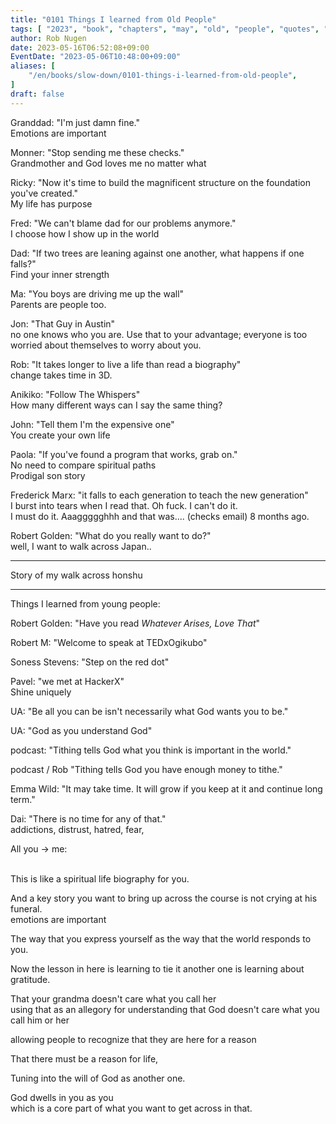 ```yaml
---
title: "0101 Things I learned from Old People"
tags: [ "2023", "book", "chapters", "may", "old", "people", "quotes", "structure", "otter" ]
author: Rob Nugen
date: 2023-05-16T06:52:08+09:00
EventDate: "2023-05-06T10:48:00+09:00"
aliases: [
    "/en/books/slow-down/0101-things-i-learned-from-old-people",
]
draft: false
---
```



Granddad: "I'm just damn fine."
<br>Emotions are important

Monner: "Stop sending me these checks."
<br>Grandmother and God loves me no matter what

Ricky: "Now it's time to build the magnificent structure on the foundation you've created."
<br>My life has purpose

Fred: "We can't blame dad for our problems anymore."
<br>I choose how I show up in the world

Dad: "If two trees are leaning against one another, what happens if one falls?"
<br>Find your inner strength

Ma: "You boys are driving me up the wall"
<br>Parents are people too.

Jon: "That Guy in Austin"
<br>no one knows who you are.  Use that to your advantage; everyone is too worried about themselves to worry about you.

Rob: "It takes longer to live a life than read a biography"
<br>change takes time in 3D.

Anikiko: "Follow The Whispers"
<br>How many different ways can I say the same thing?

John: "Tell them I'm the expensive one"
<br>You create your own life

Paola: "If you've found a program that works, grab on."
<br>No need to compare spiritual paths
<br>Prodigal son story

Frederick Marx: "it falls to each generation to teach the new generation"
<br>I burst into tears when I read that.  Oh fuck.  I can't do it.  
I must do it.  Aaaggggghhh  and that was.... (checks email) 8 months ago.

Robert Golden: "What do you really want to do?"
<br>well, I want to walk across Japan..

---

Story of my walk across honshu

---

Things I learned from young people:

Robert Golden: "Have you read _Whatever Arises, Love That_"

Robert M: "Welcome to speak at TEDxOgikubo"

Soness Stevens: "Step on the red dot"

Pavel: "we met at HackerX"
<br>Shine uniquely

UA: "Be all you can be isn't necessarily what God wants you to be."

UA: "God as you understand God"

podcast: "Tithing tells God what you think is important in the world."

podcast / Rob "Tithing tells God you have enough money to tithe."

Emma Wild: "It may take time.  It will grow if you keep at it and continue long term."

Dai: "There is no time for any of that."
<br>addictions, distrust, hatred, fear,

All you -> me:

<br>This is like a spiritual life biography for you.

And a key story you want to bring up across the course is not crying at his funeral.
<br>emotions are important

The way that you express yourself as the way that the world responds to you.

Now the lesson in here is learning to tie it another
one is learning about gratitude.

That your grandma doesn't care what you call her
<br>using that as an allegory for understanding that
God doesn't care what you call him or her

allowing people to recognize that they are here for a reason

That there must be a reason for life,

Tuning into the will of God as another one.

God dwells in you as you
<br>which is a core part of what you want to get across in that.
